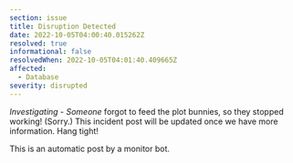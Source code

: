 ```yaml
---
section: issue
title: Disruption Detected
date: 2022-10-05T04:00:40.015262Z
resolved: true
informational: false
resolvedWhen: 2022-10-05T04:01:40.409665Z
affected:
  - Database
severity: disrupted
---
```

*Investigating* - _Someone_ forgot to feed the plot bunnies, so they stopped working! (Sorry.) This incident post will be updated once we have more information. Hang tight!

This is an automatic post by a monitor bot.
        